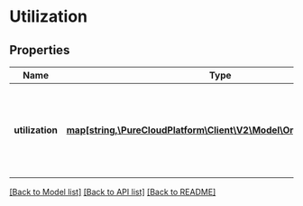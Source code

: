 # Utilization

## Properties
Name | Type | Description | Notes
------------ | ------------- | ------------- | -------------
**utilization** | [**map[string,\PureCloudPlatform\Client\V2\Model\OrgMediaUtilization]**](OrgMediaUtilization.md) | Map of media types to utilization settings.  Map keys can be: call, chat, email, or socialExpression | [optional] 

[[Back to Model list]](../README.md#documentation-for-models) [[Back to API list]](../README.md#documentation-for-api-endpoints) [[Back to README]](../README.md)


